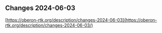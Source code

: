 ## Changes 2024-06-03

[https://oberon-rtk.org/description/changes-2024-06-03](https://oberon-rtk.org/description/changes-2024-06-03/)
